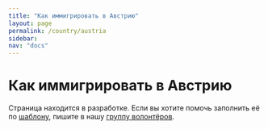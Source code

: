 ```yaml
---
title: "Как иммигрировать в Австрию"
layout: page
permalink: /country/austria
sidebar:
nav: "docs"
---
```


# Как иммигрировать в Австрию

Страница находится в разработке. Если вы хотите помочь заполнить её по [шаблону](/template), пишите в нашу [группу волонтёров](https://t.me/+FHi3FnJaoWJkMDAx).
